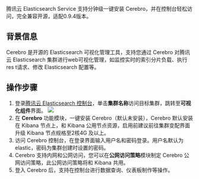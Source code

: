 ﻿腾讯云 Elasticsearch Service 支持分钟级一键安装 Cerebro，并在控制台轻松访问，完全兼容开源，适配0.9.4版本。

## 背景信息

Cerebro 是开源的 Elasticsearch 可视化管理工具，支持您通过 Cerebro 对腾讯云 Elasticsearch 集群进行web可视化管理，如监控实时的索引分片负载、执行 res t请求、修改 Elasticsearch 配置等。

## 操作步骤

1. 登录[腾讯云 Elasticsearch 控制台](https://console.cloud.tencent.com/es)，单击**集群名称**访问目标集群，跳转至**可视化组件**界面。
![](https://qcloudimg.tencent-cloud.cn/raw/f7acb778b34928e3284783fd5d4abf31.png)
2. 在 **Cerebro** 功能模块，一键安装 Cerebro（默认未安装），Cerebro 默认安装在 Kibana 节点上，和 Kibana 公用节点资源，启用前建议前往集群变配界面升级 Kibana 节点规格至2核4G 及以上。
3. 访问 Cerebro 控制台，在登录界面输入用户名和密码登录。用户名默认为 elastic，密码为集群创建时设置的密码。
4. Cerebro 支持内网和公网访问，您可以在**公网访问策略**模块制定 Cerebro 公网访问策略，此公网访问策略将和 Kibana 共用。
5. 登入 Cerebro 后，支持在控制台进行数据查询、仪表板制作等操作。